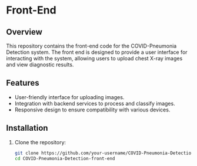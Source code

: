 # Front-End

## Overview

This repository contains the front-end code for the COVID-Pneumonia Detection system. The front end is designed to provide a user interface for interacting with the system, allowing users to upload chest X-ray images and view diagnostic results.

## Features

- User-friendly interface for uploading images.
- Integration with backend services to process and classify images.
- Responsive design to ensure compatibility with various devices.

## Installation

1. Clone the repository:
   ```bash
   git clone https://github.com/your-username/COVID-Pneumonia-Detection-front-end.git
   cd COVID-Pneumonia-Detection-front-end
